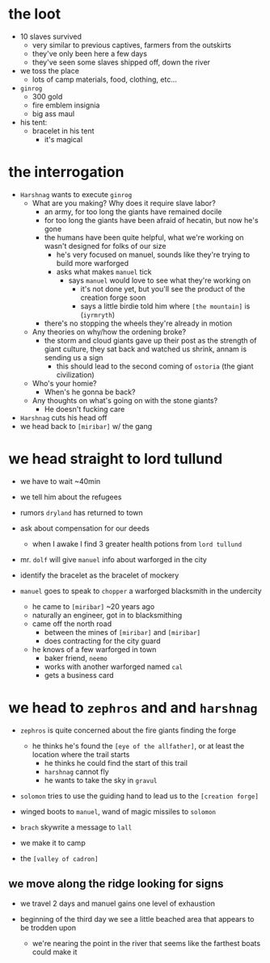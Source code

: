 # the loot
- 10 slaves survived
    - very similar to previous captives, farmers from the outskirts
    - they've only been here a few days
    - they've seen some slaves shipped off, down the river
- we toss the place
    - lots of camp materials, food, clothing, etc...
- `ginrog`
    - 300 gold
    - fire emblem insignia
    - big ass maul
- his tent:
    - bracelet in his tent
        - it's magical


# the interrogation
- `Harshnag` wants to execute `ginrog`
    - What are you making? Why does it require slave labor?
        - an army, for too long the giants have remained docile
        - for too long the giants have been afraid of hecatin, but now he's gone
        - the humans have been quite helpful, what we're working on wasn't designed for folks of our size
            - he's very focused on manuel, sounds like they're trying to build more warforged
            - asks what makes `manuel` tick
                - says `manuel` would love to see what they're working on
                    - it's not done yet, but you'll see the product of the creation forge soon
                    - says a little birdie told him where `[the mountain]` is (`iyrmryth`)
        - there's no stopping the wheels they're already in motion
    - Any theories on why/how the ordening broke?
        - the storm and cloud giants gave up their post as the strength of giant culture, they sat back and watched us shrink, annam is sending us a sign
            - this should lead to the second coming of `ostoria` (the giant civilization)
    - Who's your homie?
        - When's he gonna be back?
    - Any thoughts on what's going on with the stone giants?
        - He doesn't fucking care
- `Harshnag` cuts his head off
- we head back to `[miribar]` w/ the gang

# we head straight to lord tullund
- we have to wait ~40min
- we tell him about the refugees
- rumors `dryland` has returned to town

- ask about compensation for our deeds
    - when I awake I find 3 greater health potions from `lord tullund`

- mr. `dolf` will give `manuel` info about warforged in the city

- identify the bracelet as the bracelet of mockery

- `manuel` goes to speak to `chopper` a warforged blacksmith in the undercity
    - he came to `[miribar]` ~20 years ago
    - naturally an engineer, got in to blacksmithing
    - came off the north road
        - between the mines of `[miribar]` and `[miribar]`
        - does contracting for the city guard
    - he knows of a few warforged in town
        - baker friend, `neemo`
        - works with another warforged named `cal`
        - gets a business card

# we head to `zephros` and and `harshnag`
- `zephros` is quite concerned about the fire giants finding the forge
    - he thinks he's found the `[eye of the allfather]`, or at least the location where the trail starts
        - he thinks he could find the start of this trail
        - `harshnag` cannot fly
        - he wants to take the sky in `gravul`

- `solomon` tries to use the guiding hand to lead us to the `[creation forge]`

- winged boots to `manuel`, wand of magic missiles to `solomon`

- `brach` skywrite a message to `lall`
- we make it to camp

- the `[valley of cadron]`

## we move along the ridge looking for signs
- we travel 2 days and manuel gains one level of exhaustion

- beginning of the third day we see a little beached area that appears to be trodden upon
    - we're nearing the point in the river that seems like the farthest boats could make it
